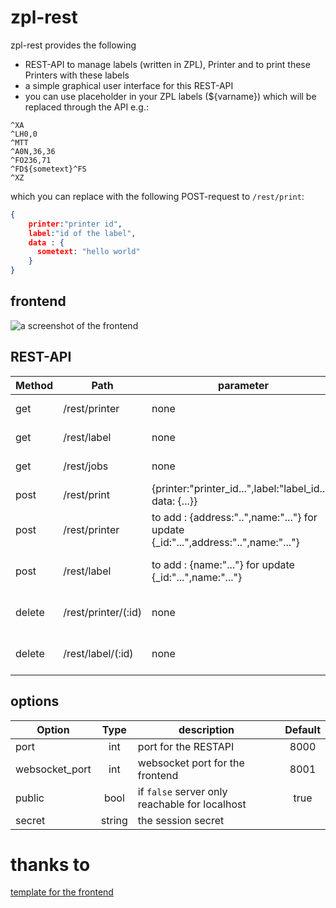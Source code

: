 # zpl-rest
zpl-rest provides the following
- REST-API to manage labels (written in ZPL), Printer and to print these Printers with these labels
- a simple graphical user interface for this REST-API
- you can use placeholder in your ZPL labels (${varname}) which will be replaced through the API e.g.:
```ZPL
^XA
^LH0,0
^MTT
^A0N,36,36
^FO236,71
^FD${sometext}^FS
^XZ
```

which you can replace with the following POST-request to `/rest/print`:
```JSON
{
    printer:"printer id",
    label:"id of the label",
    data : {
      sometext: "hello world"
    }
}
```

## frontend
![a screenshot of the frontend](https://github.com/mrothenbuecher/zpl-rest/raw/master/img/screenshot.png "screenshot")

## REST-API

| Method              | Path                | parameter                                                                           | description                         |
| ------------------- | ------------------- | ----------------------------------------------------------------------------------- | ----------------------------------- |
| get                 | /rest/printer       | none                                                                                | list of all printers                |
| get                 | /rest/label         | none                                                                                | list of all labels                  |
| get                 | /rest/jobs          | none                                                                                | list of all printjobs               |
| post                | /rest/print         | {printer:"printer_id...",label:"label_id...", data: {...}}                          | actual print                        |
| post                | /rest/printer       | to add : {address:"..",name:"..."} for update {_id:"...",address:"..",name:"..."}   | add or update a printer             |
| post                | /rest/label         | to add : {name:"..."} for update {_id:"...",name:"..."}                             | add or update a label               |
| delete              | /rest/printer/(:id) | none                                                                                | removes a printer with the given id |
| delete              | /rest/label/(:id)   | none                                                                                | removes a label with the given id   |

## options

| Option              | Type          | description                                    |  Default  |
| ------------------- |:-------------:| ---------------------------------------------- | :-------: |
| port                | int           | port for the RESTAPI                           |    8000   |
| websocket_port      | int           | websocket port for the frontend                |    8001   |
| public              | bool          | if `false` server only reachable for localhost |     true  |
| secret              | string        | the session secret                             |           |

# thanks to
[template for the frontend](https://startbootstrap.com/themes/sb-admin-2/)
